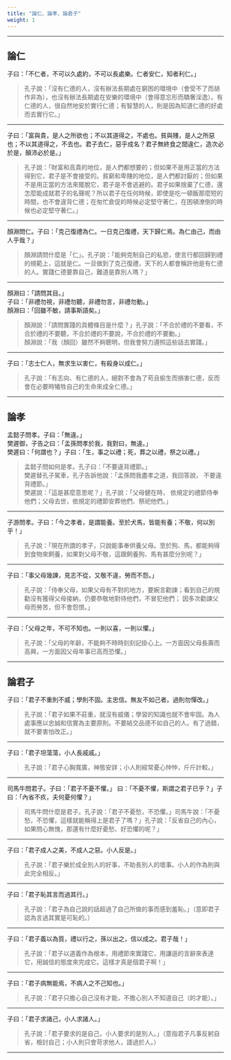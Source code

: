 ```yaml
---  
title: "論仁、論孝、論君子"  
weight: 1  
---  
```

***  
## 論仁  
子曰：「不仁者，不可以久處約，不可以長處樂。仁者安仁，知者利仁。」  
>孔子說：「沒有仁德的人，沒有辦法長期處在窮困的環境中（會受不了而胡作非為），也沒有辦法長期處在安樂的環境中（會得意忘形而驕奢淫逸）。有仁德的人，很自然地安於實行仁德；有智慧的人，則是因為知道仁德的好處而去實行它。」  
***  
子曰：「富與貴，是人之所欲也；不以其道得之，不處也。貧與賤，是人之所惡也；不以其道得之，不去也。君子去仁，惡乎成名？君子無終食之間違仁，造次必於是，顛沛必於是。」  
>孔子說：「財富和高貴的地位，是人們都想要的；但如果不是用正當的方法得到它，君子是不會接受的。貧窮和卑賤的地位，是人們都討厭的；但如果不是用正當的方法來擺脫它，君子是不會逃避的。君子如果捨棄了仁德，還怎麼能成就君子的名聲呢？所以君子在任何時候，即使是吃一頓飯那麼短的時間，也不會違背仁德；在匆忙倉促的時候必定堅守著仁，在困頓潦倒的時候也必定堅守著仁。」  
***  
顏淵問仁。子曰：「克己復禮為仁。一日克己復禮，天下歸仁焉。為仁由己，而由人乎哉？」  
>顏淵請問什麼是「仁」。孔子說：「能夠克制自己的私慾，使言行都回歸到禮的規範上，這就是仁。一旦做到了克己復禮，天下的人都會稱許他是有仁德的人。實踐仁德要靠自己，難道是靠別人嗎？」  
***  
顏淵曰：「請問其目。」  
子曰：「非禮勿視，非禮勿聽，非禮勿言，非禮勿動。」  
顏淵曰：「回雖不敏，請事斯語矣。」  
>顏淵說：「請問實踐的具體條目是什麼？」孔子說：「不合於禮的不要看，不合於禮的不要聽，不合於禮的不要說，不合於禮的不要動。」  
顏淵說：「我（顏回）雖然不夠聰明，但我會努力遵照這些話去實踐。」  
***  
子曰：「志士仁人，無求生以害仁，有殺身以成仁。」  
>孔子說：「有志向、有仁德的人，絕對不會為了苟且偷生而損害仁德，反而會在必要時犧牲自己的生命來成全仁德。」  
***  
## 論孝  
孟懿子問孝。子曰：「無違。」  
樊遲御，子告之曰：「孟孫問孝於我，我對曰，無違。」  
樊遲曰：「何謂也？」子曰：「生，事之以禮；死，葬之以禮，祭之以禮。」  
>孟懿子問如何是孝。孔子曰：「不要違背禮節。」  
>樊遲替孔子駕車，孔子告訴他說：「孟孫問我盡孝之道，我回答說， 不要違背禮節。」  
>樊遲說：「這是甚麼意思呢？」孔子說：「父母健在時， 依規定的禮節侍奉他們；父母去世，依規定的禮節安葬他們、祭祀他們。」  
***  
子游問孝。子曰：「今之孝者，是謂能養。至於犬馬，皆能有養；不敬，何以別乎！」  
>孔子說：「現在所謂的孝子，只說能事奉供養父母。至於狗、馬，都能夠得到食物來飼養，如果對父母不敬，這跟飼養狗、馬有甚麼分別呢？」  
***  
子曰：「事父母幾諫，見志不從，又敬不違，勞而不怨。」  
>孔子說：「侍奉父母，如果父母有不對的地方，要婉言勸諫；看到自己的規勸沒有獲得父母接納，仍要恭敬地對待他們，不冒犯他們； 因多次勸諫父母而勞苦，但不會怨恨。」  
***  
子曰：「父母之年，不可不知也。一則以喜，一則以懼。」  
>孔子說：「父母的年齡，不能夠不時時刻刻記掛心上。一方面因父母長壽而高興，一方面因父母年事已高而恐懼。」  
***  
## 論君子  
子曰：「君子不重則不威；學則不固。主忠信。無友不如己者。過則勿憚改。」  
>孔子說：「君子如果不莊重，就沒有威儀；學習的知識也就不會牢固。為人處事應以忠誠和信實為主要原則。不要結交品德不如自己的人。有了過錯，就不要害怕改正。」  
***  
子曰：「君子坦蕩蕩，小人長戚戚。」  
>孔子說：「君子心胸寬廣，神態安詳；小人則經常憂心忡忡，斤斤計較。」  
***  
司馬牛問君子。子曰：「君子不憂不懼。」 曰：「不憂不懼，斯謂之君子已乎？」子曰：「內省不疚，夫何憂何懼？」  
>司馬牛問什麼是君子。孔子說：「君子不憂愁，不恐懼。」司馬牛說：「不憂愁，不恐懼，這樣就能稱得上是君子了嗎？」孔子說：「反省自己的內心，如果問心無愧，那還有什麼好憂愁、好恐懼的呢？」  
***  
子曰：「君子成人之美，不成人之惡。小人反是。」  
>孔子說：「君子樂於成全別人的好事，不助長別人的壞事。小人的作為則與此完全相反。」  
***  
子曰：「君子恥其言而過其行。」  
>孔子說：「君子為自己說的話超過了自己所做的事而感到羞恥。」（意即君子認為言過其實是可恥的。）  
***  
子曰：「君子義以為質，禮以行之，孫以出之，信以成之。君子哉！」  
>孔子說：「君子以道義作為根本，用禮節來實踐它，用謙遜的言辭來表達它，用誠信的態度來完成它。這樣才真是個君子啊！」  
***  
子曰：「君子病無能焉，不病人之不己知也。」  
>孔子說：「君子只擔心自己沒有才能，不擔心別人不知道自己（的才能）。」  
***  
子曰：「君子求諸己，小人求諸人。」  
>孔子說：「君子要求的是自己，小人要求的是別人。」（意指君子凡事反躬自省，檢討自己；小人則只會苛求他人，諉過於人。）  
***